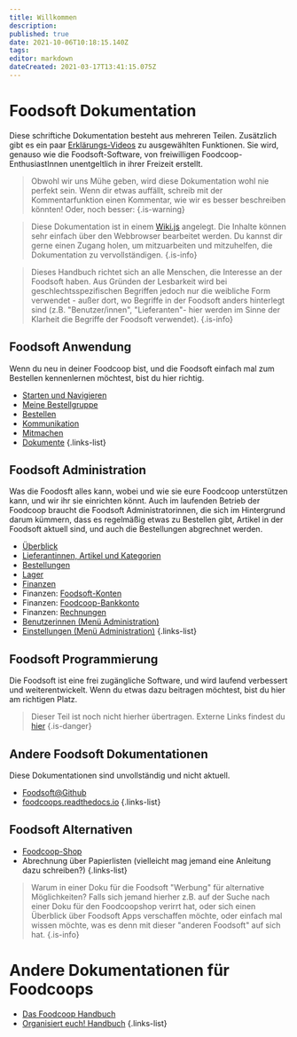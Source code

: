 ```yaml
---
title: Willkommen
description: 
published: true
date: 2021-10-06T10:18:15.140Z
tags: 
editor: markdown
dateCreated: 2021-03-17T13:41:15.075Z
---
```


# Foodsoft Dokumentation

Diese schriftiche Dokumentation besteht aus mehreren Teilen. Zusätzlich gibt es ein paar [Erklärungs-Videos](/de/documentation/ressources/videos) zu ausgewählten Funktionen. Sie wird, genauso wie die Foodsoft-Software, von freiwilligen Foodcoop-EnthusiastInnen unentgeltlich in ihrer Freizeit erstellt. 


> Obwohl wir uns Mühe geben, wird diese Dokumentation wohl nie perfekt sein. Wenn dir etwas auffällt, schreib mit der Kommentarfunktion einen Kommentar, wie wir es besser beschreiben könnten! 
>Oder, noch besser:
{.is-warning}

> Diese Dokumentation ist in einem  [Wiki.js](https://js.wiki/) angelegt. Die Inhalte können sehr einfach über den Webbrowser bearbeitet werden. Du kannst dir gerne einen Zugang holen, um mitzuarbeiten und mitzuhelfen, die Dokumentation zu vervollständigen. 
{.is-info}

> Dieses Handbuch richtet sich an alle Menschen, die Interesse an der Foodsoft haben. Aus Gründen der Lesbarkeit wird bei geschlechtsspezifischen Begriffen jedoch nur die weibliche Form verwendet - außer dort, wo Begriffe in der Foodsoft anders hinterlegt sind (z.B. "Benutzer/innen", "Lieferanten"- hier werden im Sinne der Klarheit die Begriffe der Foodsoft verwendet).
{.is-info}


## Foodsoft Anwendung

Wenn du neu in deiner Foodcoop bist, und die Foodsoft einfach mal zum Bestellen kennenlernen möchtest, bist du hier richtig. 
- [Starten und Navigieren](/de/documentation/usage/navigation)
- [Meine Bestellgruppe](/de/documentation/usage/profile-ordergroup)
- [Bestellen](/de/documentation/usage/order)
- [Kommunikation](/de/documentation/usage/communication)
- [Mitmachen](/de/documentation/usage/tasks-cooperate)
- [Dokumente](/de/documentation/usage/sharedocuments)
{.links-list}

## Foodsoft Administration

Was die Foodosft alles kann, wobei und wie sie eure Foodcoop unterstützen kann, und wir ihr sie einrichten könnt. Auch im laufenden Betrieb der Foodcoop braucht die Foodsoft  Administratorinnen, die sich im Hintergrund darum kümmern, dass es regelmäßig etwas zu Bestellen gibt, Artikel in der Foodsoft aktuell sind, und auch die Bestellungen abgrechnet werden. 

- [Überblick](/de/documentation/admin/general)
- [Lieferantinnen, Artikel und Kategorien](/de/documentation/admin/suppliers)
- [Bestellungen](/de/documentation/admin/orders)
- [Lager](/de/documentation/admin/storage)
- [Finanzen](/de/documentation/admin/finances)
- Finanzen: [Foodsoft-Konten](/de/documentation/admin/finances/accounts) 
- Finanzen: [Foodcoop-Bankkonto](/de/documentation/admin/finances/bank-accounts)
- Finanzen: [Rechnungen](/de/documentation/admin/finances/invoices)
- [Benutzerinnen (Menü Administration)](/de/documentation/admin/users)
- [Einstellungen (Menü Administration)](/de/documentation/admin/settings)
{.links-list}


## Foodsoft Programmierung

Die Foodsoft ist eine frei zugängliche Software, und wird laufend verbessert und weiterentwickelt. Wenn du etwas dazu beitragen möchtest, bist du hier am richtigen Platz.

> Dieser Teil ist noch nicht hierher übertragen. Externe Links findest du [hier](/de/documentation/development/first-steps)
{.is-danger}

## Andere Foodsoft Dokumentationen

Diese Dokumentationen sind unvollständig und nicht aktuell.

  - [Foodsoft@Github](https://github.com/foodcoops/foodsoft/wiki/Doku) 
  - [foodcoops.readthedocs.io](https://foodcoops.readthedocs.io/en/latest/)
{.links-list}


## Foodsoft Alternativen


- [Foodcoop-Shop](https://www.foodcoopshop.com/)
- Abrechnung über Papierlisten (vielleicht mag jemand eine Anleitung dazu schreiben?)
{.links-list}

> Warum in einer Doku für die Foodsoft "Werbung" für alternative Möglichkeiten? Falls sich jemand hierher z.B. auf der Suche nach einer Doku für den Foodcoopshop verirrt hat, oder sich einen Überblick über Foodsoft Apps verschaffen möchte, oder einfach mal wissen möchte, was es denn mit dieser "anderen Foodsoft" auf sich hat.
{.is-info}

# Andere Dokumentationen für Foodcoops

- [Das Foodcoop Handbuch](https://handbuch.foodcoops.at/)
- [Organisiert euch! Handbuch](https://organisiert-euch.org/)
{.links-list}